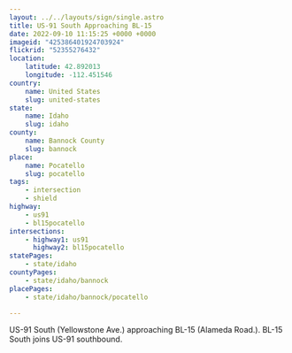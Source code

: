 ```yaml
---
layout: ../../layouts/sign/single.astro
title: US-91 South Approaching BL-15
date: 2022-09-10 11:15:25 +0000 +0000
imageid: "425386401924703924"
flickrid: "52355276432"
location:
    latitude: 42.892013
    longitude: -112.451546
country:
    name: United States
    slug: united-states
state:
    name: Idaho
    slug: idaho
county:
    name: Bannock County
    slug: bannock
place:
    name: Pocatello
    slug: pocatello
tags:
    - intersection
    - shield
highway:
    - us91
    - bl15pocatello
intersections:
    - highway1: us91
      highway2: bl15pocatello
statePages:
    - state/idaho
countyPages:
    - state/idaho/bannock
placePages:
    - state/idaho/bannock/pocatello

---
```

US-91 South (Yellowstone Ave.) approaching BL-15 (Alameda Road.). BL-15 South joins US-91 southbound.
